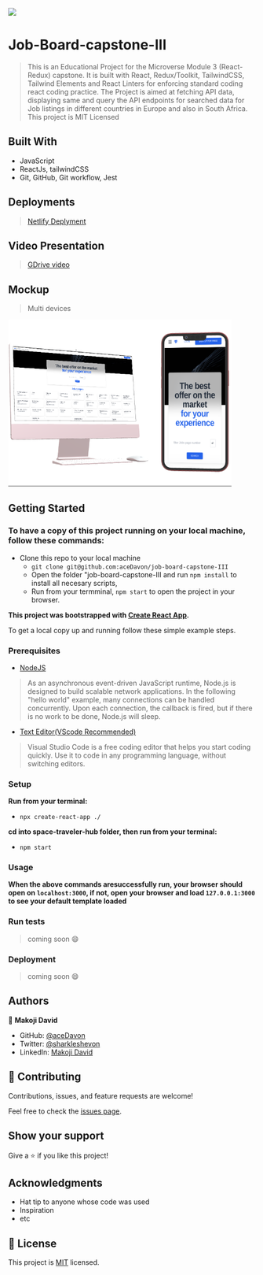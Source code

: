 ![](https://img.shields.io/badge/Microverse-blueviolet)

# Job-Board-capstone-III


> This is an Educational Project for the Microverse Module 3 (React-Redux) capstone. It is built with React, Redux/Toolkit, TailwindCSS, Tailwind Elements and React Linters for enforcing standard coding react coding practice. The Project is aimed at fetching API data, displaying same and query the API endpoints for searched data for Job listings in different countries in Europe and also in South Africa. This project is MIT Licensed


## Built With

- JavaScript
- ReactJs, tailwindCSS
- Git, GitHub, Git workflow, Jest

## Deployments

> [Netlify Deplyment](https://elegant-selkie-f91b3f.netlify.app/)

## Video Presentation

> [GDrive video](https://drive.google.com/file/d/11ybaE4G1qRnHbyTZbBF7ceUTacqPrzBP/view?usp=sharing)


## Mockup 

> Multi devices


<img src="./src/img/mockup/devices.png" alt="mobile-image" width="455px" />


## Getting Started

### To have a copy of this project running on your local machine, follow these commands:

- Clone this repo to your local machine
  -  `git clone git@github.com:aceDavon/job-board-capstone-III
`
  - Open the folder "job-board-capstone-III
 and run `npm install` to install all necesary scripts,
  - Run from your termminal, `npm start` to open the project in your browser.

**This project was bootstrapped with [Create React App](https://github.com/facebook/create-react-app).**


To get a local copy up and running follow these simple example steps.

### Prerequisites

- [NodeJS](https://nodejs.org/en/docs/)

> As an asynchronous event-driven JavaScript runtime, Node.js is designed to build scalable network applications. In the following "hello world" example, many connections can be handled concurrently. Upon each connection, the callback is fired, but if there is no work to be done, Node.js will sleep.

- [Text Editor(VScode Recommended)](https://code.visualstudio.com/)

> Visual Studio Code is a free coding editor that helps you start coding quickly. Use it to code in any programming language, without switching editors.

### Setup

**Run from your terminal:**

- `npx create-react-app ./`

**cd into space-traveler-hub folder, then run from your terminal:**

- `npm start`

### Usage

**When the above commands aresuccessfully run, your browser should open on `localhost:3000`, if not, open your browser and load `127.0.0.1:3000` to see your default template loaded**

### Run tests

> coming soon :smile:

### Deployment

> coming soon :smile:

## Authors

👤 **Makoji David**

- GitHub: [@aceDavon](https://github.com/aceDavon)
- Twitter: [@sharkleshevon](https://twitter.com/sharkleshevon)
- LinkedIn: [Makoji David](https://www.linkedin.com/in/makoji-david/)


## 🤝 Contributing

Contributions, issues, and feature requests are welcome!

Feel free to check the [issues page](../../issues/).

## Show your support

Give a ⭐️ if you like this project!

## Acknowledgments

- Hat tip to anyone whose code was used
- Inspiration
- etc

## 📝 License

This project is [MIT](./MIT.md) licensed.